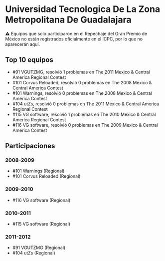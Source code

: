 # Universidad Tecnologica De La Zona Metropolitana De Guadalajara

:warning: Equipos que solo participaron en el Repechaje del Gran Premio de México no están registrados oficialmente en el ICPC, por lo que no aparecerán aquí.

## Top 10 equipos

- #91 VGUTZMG, resolvió 1 problemas en The 2011 Mexico & Central America Regional Contest
- #101 Corvus Reloaded, resolvió 0 problemas en The 2008 Mexico & Central America Contest
- #101 Warnings, resolvió 0 problemas en The 2008 Mexico & Central America Contest
- #104 utZs, resolvió 0 problemas en The 2011 Mexico & Central America Regional Contest
- #115 VG software, resolvió 1 problemas en The 2010 Mexico & Central America Regional Contest
- #116 VG software, resolvió 0 problemas en The 2009 Mexico & Central America Contest

## Participaciones

### 2008-2009

- #101 Warnings (Regional)
- #101 Corvus Reloaded (Regional)

### 2009-2010

- #116 VG software (Regional)

### 2010-2011

- #115 VG software (Regional)

### 2011-2012

- #91 VGUTZMG (Regional)
- #104 utZs (Regional)



